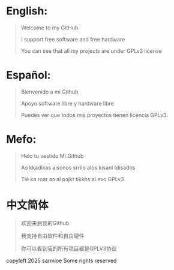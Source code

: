 # English:

> Welcome to my GitHub.
>
> I support free software and free hardware
>
> You can see that all my projects are under GPLv3 license

# Español:

> Bienvenido a mi Github
>
> Apoyo software libre y hardware libre
>
> Puedes ver que todos mis proyectos tienen licencia GPLv3.

# Mefo:

> Helo tu vestido Mì Github
>
> Aɔ kkadikas aisonos srrilo alos kisani Idisados
>
> Tiè ka roar aɔ al pɔjkt tikkhs al evo GPLv3.

# 中文简体
>欢迎来到我的Github
>
>我支持自由软件和自由硬件
>
>你可以看到我的所有项目都是GPLV3协议

copyleft 2025 sarmioe Some rights reserved

